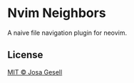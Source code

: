 # Nvim Neighbors

A naive file navigation plugin for neovim.

## License

[MIT © Josa Gesell](LICENSE)
